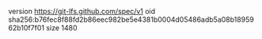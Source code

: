 version https://git-lfs.github.com/spec/v1
oid sha256:b76fec8f88fd2b86eec982be5e4381b0004d05486adb5a08b1895962b10f7f01
size 1480
